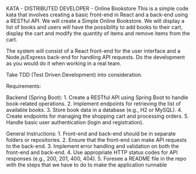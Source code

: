KATA - DISTRIBUTED DEVELOPER -  Online Bookstore
This is a simple code kata that involves creating a basic front-end in React and a back-end using a RESTful API. We will create a Simple Online Bookstore. We will display a list of books and users will have the possibility to add books to their cart, display the cart and modify the quantity of items and remove items from the cart. 

The system will consist of a React front-end for the user interface and a Node.js/Express back-end for handling API requests. Do the development as you would do it when working in a real team.

Take TDD (Test Driven Development) into consideration.

Requirements:

Backend (Spring Boot):
              1.   Create a RESTful API using Spring Boot to handle book-related operations.
              2.   Implement endpoints for retrieving the list of available books.
              3.   Store book data in a database (e.g., H2 or MySQL).
              4.   Create endpoints for managing the shopping cart and processing orders.
              5.   Handle basic user authentication (login and registration).

General Instructions:
     1. Front-end and back-end should be in separate folders or repositories.
     2. Ensure that the front-end can make API requests to the back-end.
     3. Implement error handling and validation on both the front-end and back-end.
     4. Use appropriate HTTP status codes for API responses (e.g., 200, 201, 400, 404).
     5. Foresee a README file in the repo with the steps that we have to do to make the application runnable
